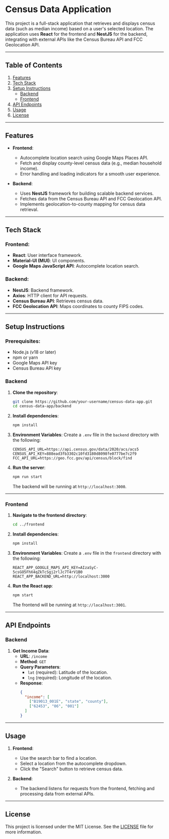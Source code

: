 
# Census Data Application

This project is a full-stack application that retrieves and displays census data (such as median income) based on a user's selected location. The application uses **React** for the frontend and **NestJS** for the backend, integrating with external APIs like the Census Bureau API and FCC Geolocation API.

---

## Table of Contents

1. [Features](#features)
2. [Tech Stack](#tech-stack)
3. [Setup Instructions](#setup-instructions)
   - [Backend](#backend)
   - [Frontend](#frontend)
4. [API Endpoints](#api-endpoints)
5. [Usage](#usage)
6. [License](#license)

---

## Features

- **Frontend**:
  - Autocomplete location search using Google Maps Places API.
  - Fetch and display county-level census data (e.g., median household income).
  - Error handling and loading indicators for a smooth user experience.

- **Backend**:
  - Uses **NestJS** framework for building scalable backend services.
  - Fetches data from the Census Bureau API and FCC Geolocation API.
  - Implements geolocation-to-county mapping for census data retrieval.

---

## Tech Stack

### Frontend:
- **React**: User interface framework.
- **Material-UI (MUI)**: UI components.
- **Google Maps JavaScript API**: Autocomplete location search.

### Backend:
- **NestJS**: Backend framework.
- **Axios**: HTTP client for API requests.
- **Census Bureau API**: Retrieves census data.
- **FCC Geolocation API**: Maps coordinates to county FIPS codes.

---

## Setup Instructions

### Prerequisites:
- Node.js (v18 or later)
- npm or yarn
- Google Maps API key
- Census Bureau API key

### Backend

1. **Clone the repository**:
   ```bash
   git clone https://github.com/your-username/census-data-app.git
   cd census-data-app/backend
   ```

2. **Install dependencies**:
   ```bash
   npm install
   ```

3. **Environment Variables**:
   Create a `.env` file in the `backend` directory with the following:
   ```env
   CENSUS_API_URL=https://api.census.gov/data/2020/acs/acs5
   CENSUS_API_KEY=888ead3fb3302c10fd3180d8098fe0777be7c2f9
   FCC_API_URL=https://geo.fcc.gov/api/census/block/find
   ```

4. **Run the server**:
   ```bash
   npm run start
   ```

   The backend will be running at `http://localhost:3000`.

---

### Frontend

1. **Navigate to the frontend directory**:
   ```bash
   cd ../frontend
   ```

2. **Install dependencies**:
   ```bash
   npm install
   ```

3. **Environment Variables**:
   Create a `.env` file in the `frontend` directory with the following:
   ```env
   REACT_APP_GOOGLE_MAPS_API_KEY=AIzaSyC-5csGO5FhX4qZkTcSgj2rlJc7T4rV1B0
   REACT_APP_BACKEND_URL=http://localhost:3000
   ```

4. **Run the React app**:
   ```bash
   npm start
   ```

   The frontend will be running at `http://localhost:3001`.

---

## API Endpoints

### Backend


1. **Get Income Data**:
   - **URL**: `/income`
   - **Method**: `GET`
   - **Query Parameters**:
     - `lat` (required): Latitude of the location.
     - `lng` (required): Longitude of the location.
   - **Response**:
     ```json
     {
       "income": [
         ["B19013_001E", "state", "county"],
         ["62453", "06", "001"]
       ]
     }
     ```

---

## Usage

1. **Frontend**:
   - Use the search bar to find a location.
   - Select a location from the autocomplete dropdown.
   - Click the "Search" button to retrieve census data.

2. **Backend**:
   - The backend listens for requests from the frontend, fetching and processing data from external APIs.

---

## License

This project is licensed under the MIT License. See the [LICENSE](LICENSE) file for more information.
